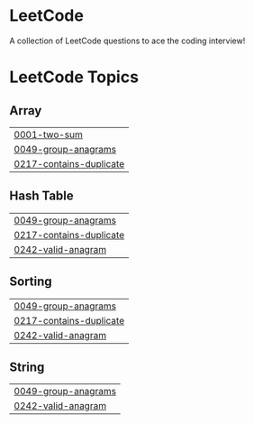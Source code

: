 # LeetCode
A collection of LeetCode questions to ace the coding interview!

<!---LeetCode Topics Start-->
# LeetCode Topics
## Array
|  |
| ------- |
| [0001-two-sum](https://github.com/Manaspatil30/LeetCode/tree/master/0001-two-sum) |
| [0049-group-anagrams](https://github.com/Manaspatil30/LeetCode/tree/master/0049-group-anagrams) |
| [0217-contains-duplicate](https://github.com/Manaspatil30/LeetCode/tree/master/0217-contains-duplicate) |
## Hash Table
|  |
| ------- |
| [0049-group-anagrams](https://github.com/Manaspatil30/LeetCode/tree/master/0049-group-anagrams) |
| [0217-contains-duplicate](https://github.com/Manaspatil30/LeetCode/tree/master/0217-contains-duplicate) |
| [0242-valid-anagram](https://github.com/Manaspatil30/LeetCode/tree/master/0242-valid-anagram) |
## Sorting
|  |
| ------- |
| [0049-group-anagrams](https://github.com/Manaspatil30/LeetCode/tree/master/0049-group-anagrams) |
| [0217-contains-duplicate](https://github.com/Manaspatil30/LeetCode/tree/master/0217-contains-duplicate) |
| [0242-valid-anagram](https://github.com/Manaspatil30/LeetCode/tree/master/0242-valid-anagram) |
## String
|  |
| ------- |
| [0049-group-anagrams](https://github.com/Manaspatil30/LeetCode/tree/master/0049-group-anagrams) |
| [0242-valid-anagram](https://github.com/Manaspatil30/LeetCode/tree/master/0242-valid-anagram) |
<!---LeetCode Topics End-->
